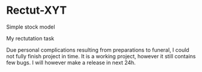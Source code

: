 # Rectut-XYT
Simple stock model

My rectutation task

Due personal complications resulting from preparations to funeral, I could not fully finish project in time. It is a working project, however it still contains few bugs.
I will however make a release in next 24h.
